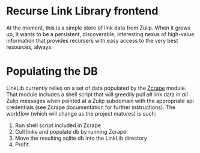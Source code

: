 # Recurse Link Library frontend

At the moment, this is a simple store of link data from Zulip.  When it grows up, it wants to be a persistent, discoverable, interesting nexus of high-value information that provides recursers with easy access to the very best resources, always.

# Populating the DB

LinkLib currently relies on a set of data populated by the [Zcrape](https://github.com/pksebben/Zcrape) module.  That module includes a shell script that will greedily pull *all* link data in *all* Zulip messages when pointed at a Zulip subdomain with the appropriate api credentials (see Zcrape documentation for further instructions). The workflow (which will change as the project matures) is such:

1. Run shell script included in Zcrape
2. Cull links and populate db by running Zcrape
3. Move the resulting sqlite db into the LinkLib directory
4. Profit.

